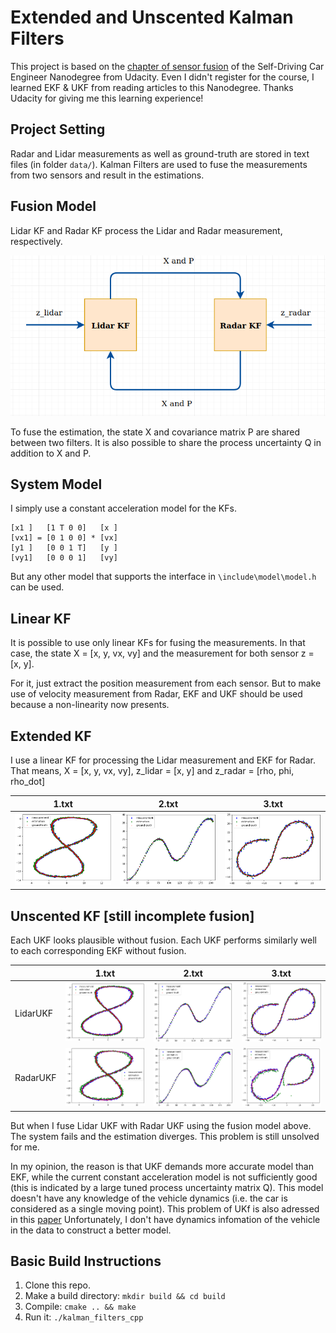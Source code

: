 # Extended and Unscented Kalman Filters

This project is based on the [chapter of sensor fusion](https://www.udacity.com/course/self-driving-car-engineer-nanodegree--nd013) of the Self-Driving Car Engineer Nanodegree from Udacity.
Even I didn't register for the course, I learned EKF & UKF from reading articles
 to this Nanodegree. Thanks Udacity for giving me this learning experience!

## Project Setting
Radar and Lidar measurements as well as ground-truth are stored in text files 
(in folder `data/`). Kalman Filters are used to fuse the measurements from two 
sensors and result in the estimations.

## Fusion Model

Lidar KF and Radar KF process the Lidar and Radar measurement, respectively.

![Fusion Model](out/fusion.png)

To fuse the estimation, the state X and covariance matrix P are shared between 
two filters. It is also possible to share the process uncertainty Q in addition 
to X and P.

## System Model
I simply use a constant acceleration model for the KFs.
```
[x1 ]   [1 T 0 0]   [x ]
[vx1] = [0 1 0 0] * [vx]
[y1 ]   [0 0 1 T]   [y ]
[vy1]   [0 0 0 1]   [vy]
```
But any other model that supports the interface in `\include\model\model.h` can be used.

## Linear KF

It is possible to use only linear KFs for fusing the measurements. In that case,
the state X = [x, y, vx, vy] and the measurement for both sensor z = [x, y].

For it, just extract the position measurement from each sensor. But to make use
of velocity measurement from Radar, EKF and UKF should be used because a 
non-linearity now presents.

## Extended KF

I use a linear KF for processing the Lidar measurement and EKF for 
Radar. That means,
X = [x, y, vx, vy], z_lidar = [x, y] and z_radar = [rho, phi, rho_dot]

| 1.txt | 2.txt | 3.txt |
| --- | --- | --- |
| ![1](out/ekf_fusion_1.png) | ![2](out/ekf_fusion_2.png) | ![3](out/ekf_fusion_3.png)|

## Unscented KF [still incomplete fusion]

Each UKF looks plausible without fusion. Each UKF performs similarly well to each
corresponding EKF without fusion.

|          | 1.txt | 2.txt | 3.txt |
| ---      | ---- | --- | --- |
| LidarUKF | ![1](out/ukf_laser_1.png) | ![2](out/ukf_laser_2.png) | ![3](out/ukf_laser_3.png)|
| RadarUKF | ![1](out/ukf_radar_1.png) | ![2](out/ukf_radar_2.png) | ![3](out/ukf_radar_3.png)|

But when I fuse Lidar UKF with Radar UKF using the fusion model above. The 
system fails and the estimation diverges. This problem is still unsolved for me.

In my opinion, the reason is that UKF demands more accurate model than EKF, while
the current constant acceleration model is not sufficiently good (this is indicated
by a large tuned process uncertainty matrix Q). This model doesn't have any 
knowledge of the vehicle dynamics (i.e. the car is considered as a single moving point). 
This problem of UKf is also adressed in this 
[paper](https://www.semanticscholar.org/paper/A-Robust-Adaptive-Unscented-Kalman-Filter-for-with-Zheng-Fu/d89165e037fd75bb24ef7a442ead7ec23b312460)
Unfortunately, I don't have dynamics infomation of the vehicle in the data 
to construct a better model.

## Basic Build Instructions
1. Clone this repo.
2. Make a build directory: `mkdir build && cd build`
3. Compile: `cmake .. && make`
4. Run it: `./kalman_filters_cpp`
 

